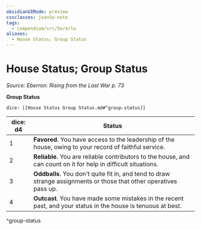 ```yaml
---
obsidianUIMode: preview
cssclasses: json5e-note
tags:
  - compendium/src/5e/erlw
aliases:
  - House Status; Group Status
---
```

# House Status; Group Status
*Source: Eberron: Rising from the Last War p. 73* 

**Group Status**

`dice: [[House Status Group Status.md#^group-status]]`

| dice: d4 | Status |
|----------|--------|
| 1 | **Favored**. You have access to the leadership of the house, owing to your record of faithful service. |
| 2 | **Reliable**. You are reliable contributors to the house, and can count on it for help in difficult situations. |
| 3 | **Oddballs**. You don't quite fit in, and tend to draw strange assignments or those that other operatives pass up. |
| 4 | **Outcast**. You have made some mistakes in the recent past, and your status in the house is tenuous at best. |
^group-status

